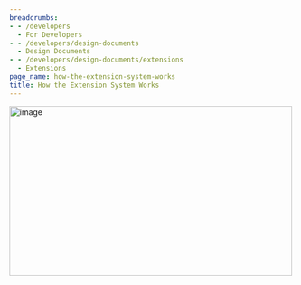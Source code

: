 ```yaml
---
breadcrumbs:
- - /developers
  - For Developers
- - /developers/design-documents
  - Design Documents
- - /developers/design-documents/extensions
  - Extensions
page_name: how-the-extension-system-works
title: How the Extension System Works
---
```


<img alt="image" src="http://www.google.com/chart" height=300 width=500>